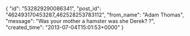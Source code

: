  {
   "id": "532829290086341",
   "post_id": "462493170453287_462528253783112",
   "from_name": "Adam Thomas",
   "message": "Was your mother a hamster was she Derek? ?",
   "created_time": "2013-07-04T15:01:53+0000"
 }
